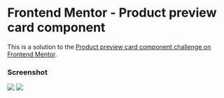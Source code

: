 # Frontend Mentor - Product preview card component

This is a solution to the [Product preview card component challenge on Frontend Mentor]([https://www.frontendmentor.io/challenges/product-preview-card-component-GO7UmttRfa](https://www.frontendmentor.io/challenges/product-preview-card-component-GO7UmttRfa)).

### Screenshot

![](screenshots/product-prev-desktop-screen.png)
![](screenshots/product-prev-mobile-screen.png)



